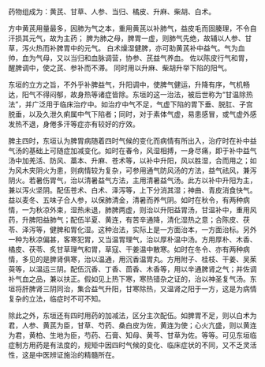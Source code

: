 
药物组成为：黄芪、甘草、人参、当归、橘皮、升麻、柴胡、白术。

方中黄芪用量最多，因肺为气之本，重用黄芪以补肺气，益皮毛而固腠理，不令自汗损其元气，故为主药；
脾为肺之母，脾胃一虚，则肺气先绝，故辅以人参、甘草，泻火热而补脾胃中的元气。
白术燥湿健脾，亦可助黄芪补中益气。气为血帅，血为气母，又以当归和血脉调营，协参、芪益气养血。
佐以陈皮行气和胃，醒脾调中，使之芪、参补而不滞。
同时用以升麻、柴胡升举下陷的阳气。

东垣的立方之旨，不外乎补脾益气，升阳调中，使脾气健运，升降有序，气机畅达，阳气不得闷郁，故身热等诸症皆除。东垣的这一治法，被后世称为“甘温除热法”，并广泛用于临床治疗中。如治疗中气不足，气虚下陷的胃下垂、脱肛、子宫脱垂，以及久泄久痢属中气下陷者；同时，对于素体气虚，易患感冒，或气虚外感发热不退，身倦多汗等症亦有较好的疗效。

脾主四时，东垣认为脾胃病随着四时气候的变化而病情有所出入，治疗时在补中益气汤的基础上可随症加减变化。如时在春令，风湿相搏，一身尽痛，即于补中益气汤中加羌活、防风、藁本、升麻、苍术等，以补中升阳，风以胜湿，合而用之；如为风木夹阴火为患，则病情较为复杂，可参用通气防风汤的方法，益气祛风，兼泻阴火。若暑伤胃气，治以清暑益气方法，主用清暑益气汤。此方以补中升阳为主，兼以泻火坚阴。配伍苍术、白术、泽泻等，上下分消其湿；神曲、青皮消食快气。益以麦冬、五味子合人参，以保肺清金，清暑而养气阴。如时在秋令，有两种病情，一为秋凉外束，湿热未退，肺脾两虚，则治以升阳益胃汤，甘温补中，重用风药，升脾阳益肺气；配伍半夏、黄连，有苦辛通降，清化湿热之意；合陈皮、茯苓、泽泻等，健脾和胃化湿。这种治法，实际上是一方面治本，一方面治标。另外一种为秋凉偏甚，客寒犯胃，又当温胃理气，治以厚朴温中汤。方用厚朴、木香、橘皮、茯苓、炙甘草理气和胃，草寇、干姜温中散寒。如时在冬令、亦有两种病情，多见的是脾肾俱寒，治以温通，用沉香温胃丸。方用附子、桂枝、干姜、吴茱萸等，以温运三阴。配伍沉香、丁香、茴香、木香等，用以辛通脾肾之气；并佐调补气血之品，兼以扶正。假如见上热下寒，寒热错杂之证的，治以神圣复气汤。东垣将肝脾肾三阴同治，集合益气升阳，甘寒除热，又温肾之阳于一方，这是为病情复杂的立法，临症时不可不知。

除此之外，东垣还有四时用药的加减法，区分主次配伍。如脾胃不足，则以白术为君，人参、黄芪为臣，甘草、芍药、桑白皮为佐，黄连为使；心火亢盛，则以黄连为君，黄柏、生地为臣，芍药、石膏、知母、黄芩、甘草为佐。等等。可见东垣临症制方用药是有法度的，规矩中因四时气候的变化、临床症状的不同，又不乏灵活性，这是中医辨证施治的精髓所在。